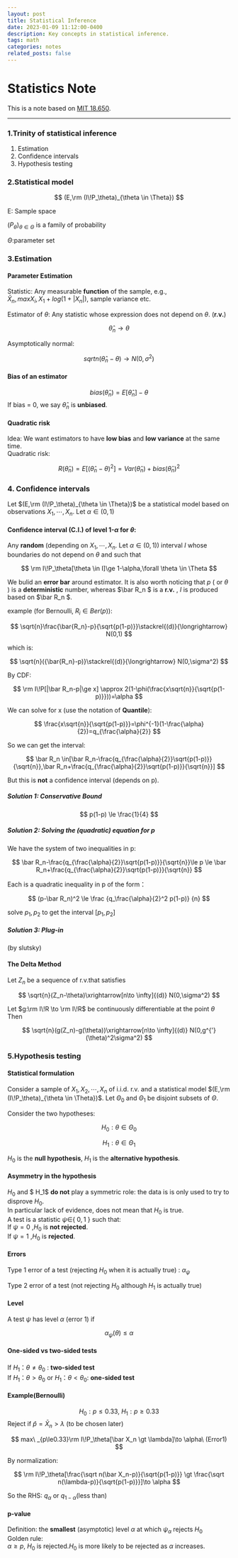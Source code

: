 ```yaml
---
layout: post
title: Statistical Inference
date: 2023-01-09 11:12:00-0400
description: Key concepts in statistical inference.
tags: math
categories: notes
related_posts: false
---
```

# Statistics Note

This is a note based on [MIT 18.650](https://ocw.mit.edu/courses/18-650-statistics-for-applications-fall-2016/).  

---

### 1.Trinity of statistical inference  
1. Estimation  
2. Confidence intervals  
3. Hypothesis testing  

### 2.Statistical model

$$
(E,\rm (I\!P_\theta)_{\theta \in \Theta})
$$  

E: Sample space  

$(P_\theta)_{\theta \in \Theta}$ is a family of probability  

$\Theta$:parameter set

### 3.Estimation  
#### Parameter Estimation  

Statistic: Any measurable **function** of the sample, e.g.,  
$\bar X_n, maxX_i, X_1 + log(1 + |X_n|)$, sample variance etc.

Estimator of $\theta$: Any statistic whose expression does not depend on $\theta$.  (**r.v.**)

$$
\hat{\theta}_n\to\theta
$$

Asymptotically normal:  

$$
sqrt{n}(\hat{\theta}_n-\theta)\to N(0,\sigma^2)
$$  

#### Bias of an estimator
$$bias(\hat{\theta}_n)=E[\hat{\theta}_n]-\theta$$
If bias = 0, we say $\hat{\theta}_n$ is **unbiased**.  

#### Quadratic risk  
Idea: We want estimators to have **low bias** and **low variance** at the same time.  
Quadratic risk:

$$
R(\hat{\theta}_n)=E[(\hat{\theta}_n-\theta)^2]=Var(\hat{\theta}_n)+bias(\hat{\theta}_n)^2
$$  

### 4. Confidence intervals
Let $(E,\rm (I\!P_\theta)_{\theta \in \Theta})$ be a statistical model based on observations $X_1,\cdots,X_n$. Let $\alpha\in(0,1)$
#### Confidence interval (C.I.) of level 1-$\alpha$ for $\theta$:  
Any **random** (depending on $X_1,\cdots,X_n$. Let $\alpha\in(0,1)$) interval $I$ whose boundaries do not depend on $\theta$ and such that  

$$
\rm I\!P_\theta[\theta \in I]\ge 1-\alpha,\forall \theta \in \Theta
$$  
  
We bulid an **error bar** around estimator. It is also worth noticing that $p$ ( or $\theta$ ) is a **deterministic** number, whereas $\bar R_n $ is a **r.v.** , $I$ is produced based on  $\bar R_n $.  
  
example (for Bernoulli, $R_i \in Ber(p)$):  

$$
\sqrt{n}\frac{\bar{R_n}-p}{\sqrt{p(1-p)}}\stackrel{(d)}{\longrightarrow} N(0,1)
$$

which is:

$$
\sqrt{n}({\bar{R_n}-p)}\stackrel{(d)}{\longrightarrow} N(0,\sigma^2)
$$  
  
By CDF:  

$$
\rm I\!P[|\bar R_n-p|\ge x] \approx 2(1-\phi(\frac{x\sqrt{n}}{\sqrt{p(1-p)}}))=\alpha
$$  
  
We can solve for x (use the notation of **Quantile**):  

$$
\frac{x\sqrt{n}}{\sqrt{p(1-p)}}=\phi^{-1}(1-\frac{\alpha}{2})=q_{\frac{\alpha}{2}}
$$
  
So we can get the interval:  

$$
\bar R_n \in[\bar R_n-\frac{q_{\frac{\alpha}{2}}\sqrt{p(1-p)}}{\sqrt{n}},\bar R_n+\frac{q_{\frac{\alpha}{2}}\sqrt{p(1-p)}}{\sqrt{n}}]
$$

But this is **not** a confidence interval (depends on p).  
##### Solution 1: Conservative Bound  

$$
p(1-p) \le \frac{1}{4}
$$  

##### Solution 2: Solving the (quadratic) equation for p  
We have the system of two inequalities in p:  

$$
\bar R_n-\frac{q_{\frac{\alpha}{2}}\sqrt{p(1-p)}}{\sqrt{n}}\le p \le \bar R_n+\frac{q_{\frac{\alpha}{2}}\sqrt{p(1-p)}}{\sqrt{n}}
$$

Each is a quadratic inequality in p of the form：  

$$
(p-\bar R_n)^2 \le \frac
{q_\frac{\alpha}{2}^2 p(1-p)}
{n}
$$

solve $p_1,p_2$ to get the interval $[p_1,p_2]$
##### Solution 3: Plug-in  
(by slutsky)  
#### The Delta Method  
Let $Z_n$ be a sequence of r.v.that satisfies  

$$
\sqrt{n}(Z_n-\theta)\xrightarrow[n\to \infty]{(d)} N(0,\sigma^2)
$$

Let $g:\rm I\!R \to \rm I\!R$ be continuously differentiable at the point $\theta$  
Then  

$$
\sqrt{n}(g(Z_n)-g(\theta))\xrightarrow[n\to \infty]{(d)} N(0,g^{'}(\theta)^2\sigma^2)
$$

### 5.Hypothesis testing  
#### Statistical formulation  
Consider a sample of $X_1,X_2,\cdots ,X_n$ of i.i.d.  r.v. and a statistical model $(E,\rm (I\!P_\theta)_{\theta \in \Theta})$. 
Let $\Theta _0$ and $\Theta _1$ be disjoint subsets of $\Theta$.  

Consider the two hypotheses:  

$$
H_0 : \theta \in \Theta _0
$$  

$$
H_1: \theta \in \Theta _1
$$  

$H_0$ is the **null hypothesis**, $H_1$ is the **alternative hypothesis**.  
#### Asymmetry in the hypothesis
$H_0$ and $ H_1$ **do not** play a symmetric role: the data is is only used to try to disprove $H_0$.  
In particular lack of evidence, does not mean that $H_0$ is true.  
A test is a statistic $\psi \in${ $0,1$ } such that:  
If $\psi =0$ ,$H_0$ is **not rejected**.  
If $\psi =1$ ,$H_0$ is **rejected**.  

#### Errors  
Type 1 error of a test (rejecting $H_0$ when it is actually true)  :  $\alpha _\psi$

Type 2 error of a test (not rejecting $H_0$ although $H_1$ is actually true)  
#### Level
A test $\psi$ has level $\alpha$ (error 1) if  

$$
\alpha _\psi (\theta) \le \alpha
$$

#### One-sided vs two-sided tests  
If $H_1：\theta \ne \theta _0$ : **two-sided test**  
If $H_1：\theta \gt \theta _0$ or $H_1：\theta \lt \theta _0$: **one-sided test**   
#### Example(Bernoulli)  
$$H_0: p\le0.33,\ H_1:p\ge0.33$$
Reject if $\hat p = \bar X_n \gt \lambda$  (to be chosen later)  

$$
max\ _{p\le0.33}\rm I\!P_\theta[\bar X_n \gt \lambda]\to \alpha\ (Error1)
$$  
  
By normalization:  

$$
\rm I\!P_\theta[\frac{\sqrt n(\bar X_n-p)}{\sqrt{p(1-p)}} \gt \frac{\sqrt n(\lambda-p)}{\sqrt{p(1-p)}}]\to \alpha
$$  
  
So the RHS: $q_\alpha$ or $q_{1-\alpha}$(less than)  
#### p-value  
Definition: the **smallest** (asymptotic) level $\alpha$  at which $\psi_\alpha$ rejects $H_0$  
Golden rule:  
$\alpha \ge p$, $H_0$ is rejected.$H_0$ is more likely to be rejected as $\alpha$ increases.  